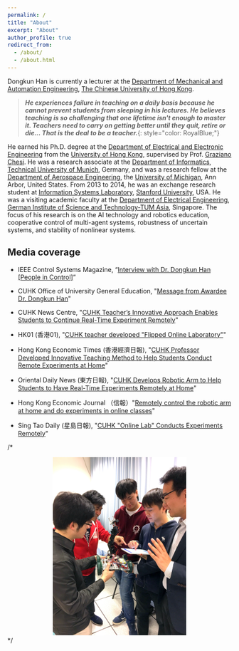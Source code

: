 ```yaml
---
permalink: /
title: "About"
excerpt: "About"
author_profile: true
redirect_from: 
  - /about/
  - /about.html
---
```


Dongkun Han is currently a lecturer at the [Department of Mechanical and Automation Engineering](http://www.mae.cuhk.edu.hk/), [The Chinese University of Hong Kong](https://www.cuhk.edu.hk/english/index.html). 
> ***He experiences failure in teaching on a daily basis because he cannot prevent students from sleeping in his lectures. He believes teaching is so challenging that one lifetime isn't enough to master it. Teachers need to carry on getting better until they quit, retire or die... That is the deal to be a teacher.***{: style="color: RoyalBlue;"} 

He earned his Ph.D. degree at the [Department of Electrical and Electronic Engineering](https://www.eee.hku.hk/) from the [University of Hong Kong](https://www.hku.hk/), supervised by Prof. [Graziano Chesi](https://www.eee.hku.hk/~chesi/). He was a research associate at the [Department of Informatics](https://www.in.tum.de/en/cover-page/), [Technical University of Munich](https://www.tum.de/en/), Germany, and was a research fellow at the [Department of Aerospace Engineering](https://aero.engin.umich.edu/), the [University of Michigan](https://umich.edu/), Ann Arbor, United States. From 2013 to 2014, he was an exchange research student at [Information Systems Laboratory](https://isl.stanford.edu/), [Stanford University](https://www.stanford.edu/), USA. He was a visiting academic faculty at the [Department of Electrical Engineering](https://tum-asia.edu.sg/electrical-engineering/), [German Institute of Science and Technology-TUM Asia](https://tum-asia.edu.sg/), Singapore. The focus of his research is on the AI technology and robotics education, cooperative control of multi-agent systems, robustness of uncertain systems, and stability of nonlinear systems.

Media coverage
---------------
* IEEE Control Systems Magazine, “[Interview with Dr. Dongkun Han [People in Control]](https://ieeexplore.ieee.org/document/8960580)” 
* CUHK Office of University General Education, "[Message from Awardee Dr. Dongkun Han](https://www.oge.cuhk.edu.hk/eta/2018/)"
* CUHK News Centre, "[CUHK Teacher’s Innovative Approach Enables Students to Continue Real-Time Experiment Remotely](https://www.cpr.cuhk.edu.hk/en/press/cuhk-teachers-innovative-approach-enables-students-to-continue-real-time-experiment-remotely/)"
* HK01 (香港01), "[CUHK teacher developed "Flipped Online Laboratory"](https://www.hk01.com/%E5%B0%88%E4%B8%8A%E6%95%99%E8%82%B2/866259/%E4%B8%AD%E5%A4%A7%E6%95%99%E6%8E%88%E7%96%AB%E4%B8%8B%E7%A0%94%E7%99%BC-%E7%BF%BB%E8%BD%89%E5%9C%A8%E7%B7%9A%E5%AF%A6%E9%A9%97%E5%AE%A4-%E9%81%99%E8%B7%9D%E6%8E%A7%E5%88%B6%E6%A9%9F%E6%A2%B0%E8%87%82%E5%9C%A8%E5%AE%B6%E5%81%9A%E5%AF%A6%E9%A9%97)"
* Hong Kong Economic Times (香港經濟日報), "[CUHK Professor Developed Innovative Teaching Method to Help Students Conduct Remote Experiments at Home](https://topick.hket.com/article/3462127/%E3%80%90%E5%89%B5%E6%96%B0%E6%95%99%E8%82%B2%E3%80%91%E4%B8%AD%E5%A4%A7%E6%95%99%E5%B8%AB%E7%A0%94%E5%89%B5%E6%96%B0%E6%95%99%E5%AD%B8%E6%96%B9%E5%BC%8F%E3%80%80%E5%8A%A9%E5%AD%B8%E7%94%9F%E5%9C%A8%E5%AE%B6%E9%81%99%E8%B7%9D%E9%80%B2%E8%A1%8C%E5%AF%A6%E6%99%82%E5%AF%A6%E9%A9%97)"

* Oriental Daily News (東方日報), "[CUHK Develops Robotic Arm to Help Students to Have Real-Time Experiments Remotely at Home](https://hk.on.cc/hk/bkn/cnt/news/20230215/bkn-20230215001524528-0215_00822_001.html)"

* Hong Kong Economic Journal （信報）"[Remotely control the robotic arm at home and do experiments in online classes](https://ejtech.hkej.com/?p=130675)"

* Sing Tao Daily (星島日報), "[CUHK "Online Lab" Conducts Experiments Remotely](https://std.stheadline.com/daily/article/2512589/%E6%97%A5%E5%A0%B1-%E6%95%99%E8%82%B2-%E4%B8%AD%E5%A4%A7-%E5%9C%A8%E7%B6%AB%E5%AF%A6%E9%A9%97%E5%AE%A4-%E9%81%99%E8%B7%9D%E5%81%9A%E5%AF%A6%E9%A9%97)"

/* 
<center><img src="/images/Photo2_Dongkun_Han.JPG" alt="Mountain View picture" style="width:300px;height:400px;"></center>
 */
